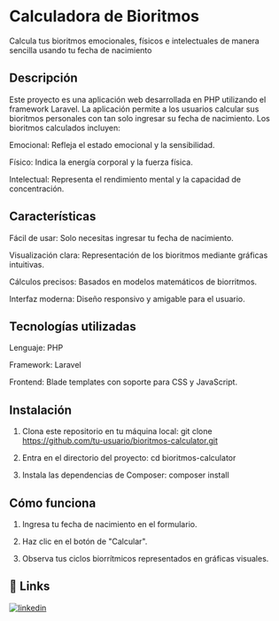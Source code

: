 
# Calculadora de Bioritmos

Calcula tus bioritmos emocionales, físicos e intelectuales de manera sencilla usando tu fecha de nacimiento 

## Descripción
Este proyecto es una aplicación web desarrollada en PHP utilizando el framework Laravel. La aplicación permite a los usuarios calcular sus bioritmos personales con tan solo ingresar su fecha de nacimiento. Los bioritmos calculados incluyen:

Emocional: Refleja el estado emocional y la sensibilidad.

Físico: Indica la energía corporal y la fuerza física.

Intelectual: Representa el rendimiento mental y la capacidad de concentración.
## Características
Fácil de usar: Solo necesitas ingresar tu fecha de nacimiento.

Visualización clara: Representación de los bioritmos mediante gráficas intuitivas.

Cálculos precisos: Basados en modelos matemáticos de biorritmos.

Interfaz moderna: Diseño responsivo y amigable para el usuario.
##  Tecnologías utilizadas
Lenguaje: PHP

Framework: Laravel

Frontend: Blade templates con soporte para CSS y JavaScript.


## Instalación

1. Clona este repositorio en tu máquina local:
    git clone https://github.com/tu-usuario/bioritmos-calculator.git

2. Entra en el directorio del proyecto:
cd bioritmos-calculator

3. Instala las dependencias de Composer:
composer install

## Cómo funciona 
1. Ingresa tu fecha de nacimiento en el formulario.

2. Haz clic en el botón de "Calcular".

3. Observa tus ciclos biorrítmicos representados en gráficas visuales.
## 🔗 Links
[![linkedin](https://img.shields.io/badge/linkedin-0A66C2?style=for-the-badge&logo=linkedin&logoColor=white)](https://www.linkedin.com/in/mariona-claros-a0552a2b1/)

